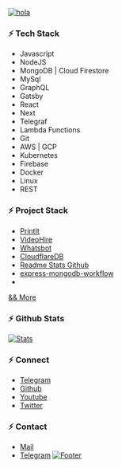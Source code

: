 [![hola](https://raw.githubusercontent.com/tuhinpal/tuhinpal/master/readme-image/header.png "hola")](http://thetuhin.com "hola")

### ⚡ Tech Stack
- Javascript
- NodeJS
- MongoDB | Cloud Firestore
- MySql
- GraphQL
- Gatsby
- React
- Next
- Telegraf
- Lambda Functions
- Git
- AWS | GCP
- Kubernetes
- Firebase
- Docker
- Linux
- REST<br>

### ⚡ Project Stack
- [PrintIt](https://printit.work/ "PrintIt")
- [VideoHire](https://app.videohire.link "VideoHire")
- [Whatsbot](https://github.com/TheWhatsBot/WhatsBot "Whatsbot")
- [CloudflareDB](https://github.com/cachecleanerjeet/CloudflareDB "CloudflareDB")
- [Readme Stats Github](https://github.com/cachecleanerjeet/readme-stats-github "Readme Stats Github")
- [express-mongodb-workflow](https://github.com/cachecleanerjeet/express-mongodb-workflow "express-mongodb-workflow")
- 
[&& More](https://github.com/cachecleanerjeet "&& More")<br>

### ⚡ Github Stats
[![Stats](https://github-stats-alpha.vercel.app/api/?username=tuhinpal&cc=fff&tc=DF7431&ic=DF7431 "Stats")](https://github.com/tuhinpal "Stats")<br>

### ⚡ Connect
- [Telegram](https://telegram.dog/tprojects "Telegram")
- [Github](https://github.com/tuhinpal "Github")
- [Youtube](https://www.youtube.com/channel/UCa4FMtLpYcOBtjKOZgzTFNA "Youtube")
- [Twitter](https://twitter.com/jeeetpaul "Twitter")

### ⚡ Contact
- [Mail](mailto:me@thetuhin.com "Mail")
- [Telegram](https://telegram.dog/cachecleanerjeet "Telegram")
[![Footer](https://raw.githubusercontent.com/tuhinpal/tuhinpal/master/readme-image/footer.png "Footer")](http://thetuhin.com "Footer")
